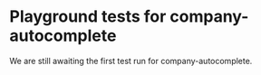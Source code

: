 # Playground tests for company-autocomplete
We are still awaiting the first test run for company-autocomplete.
